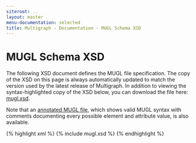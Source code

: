 ```yaml
---
siteroot: ..
layout: master
menu-documentation: selected
title: Multigraph - Documentation - MUGL Schema XSD 
---
```


MUGL Schema XSD 
===============

The following XSD document defines the MUGL file specification.  The
copy of the XSD on this page is always automatically updated to match
the version used by the latest release of Multigraph.  In addition to
viewing the syntax-highlighted copy of the XSD below, you can download
the file here: [mugl.xsd](mugl.xsd).

Note that an [annotated MUGL file](annotated-mugl), which shows valid MUGL
syntax with comments documenting every possible element and attribute
value, is also available.

{% highlight xml %}
{% include mugl.xsd %}
{% endhighlight %}
